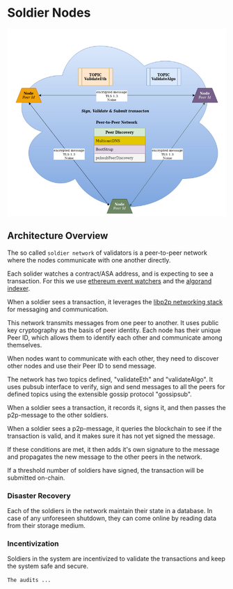 # Soldier Nodes

![](../.gitbook/assets/8.soldier-network.jpg)

## Architecture Overview

The so called `soldier network` of validators is a peer-to-peer network where the nodes communicate with one another directly.

Each solider watches a contract/ASA address, and is expecting to see a transaction. For this we use [ethereum event watchers](https://web3js.readthedocs.io/en/v1.3.4/web3-eth-contract.html#contract-events) and the [algorand indexer](https://developer.algorand.org/docs/rest-apis/indexer/).

When a soldier sees a transaction, it leverages the [libp2p networking stack](https://libp2p.io/) for messaging and communication. 

This network transmits messages from one peer to another. It uses public key cryptography as the basis of peer identity. Each node has their unique Peer ID, which allows them to identify each other and communicate among themselves.

When nodes want to communicate with each other, they need to discover other nodes and use their Peer ID to send message.

The network has two topics defined, "validateEth" and "validateAlgo". It uses pubsub interface to verify, sign and send messages to all the peers for defined topics using the extensible gossip protocol "gossipsub".

When a soldier sees a transaction, it records it, signs it, and then passes the p2p-message to the other soldiers.

When a soldier sees a p2p-message, it queries the blockchain to see if the transaction is valid, and it makes sure it has not yet signed the message.

If these conditions are met, it then adds it's own signature to the message and propagates the new message to the other peers in the network.

If a threshold number of soldiers have signed, the transaction will be submitted on-chain.

### Disaster Recovery

Each of the soldiers in the network maintain their state in a database. In case of any unforeseen shutdown, they can come online by reading data from their storage medium.

### Incentivization

Soldiers in the system are incentivized to validate the transactions and keep the system safe and secure.

`The audits ...`
